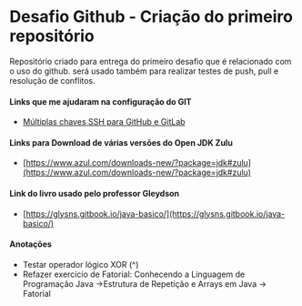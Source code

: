 # Desafio Github - Criação do primeiro repositório

Repositório criado para entrega do primeiro desafio que é relacionado com o uso do github. será usado também para realizar testes de push,  pull e resolução de conflitos.

#### Links que me ajudaram na configuração do GIT

 - [Múltiplas chaves SSH para GitHub e GitLab](https://gist.github.com/EdnilsonRobert/b4e37785e23a21d0f1eba8974032a77e)

#### Links para Download de várias versões do Open JDK Zulu
 - [https://www.azul.com/downloads-new/?package=jdk#zulu](https://www.azul.com/downloads-new/?package=jdk#zulu)
 
 #### Link do livro usado pelo professor Gleydson
 - [https://glysns.gitbook.io/java-basico/](https://glysns.gitbook.io/java-basico/)
 
 #### Anotações
 
  - Testar operador lógico XOR (^)
  - Refazer exercicio de Fatorial: Conhecendo a Linguagem de Programação Java ->Estrutura de Repetição e Arrays em Java -> Fatorial
  